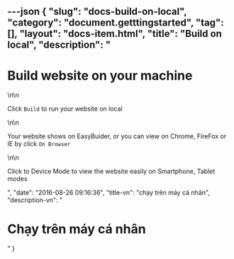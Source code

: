 ---json
{
    "slug": "docs-build-on-local",
    "category": "document.getttingstarted",
    "tag": [],
    "layout": "docs-item.html",
    "title": "Build on local",
    "description": "<h1>Build website on your machine</h1>\n\n<p>Click <code>Build</code> to run your website on local </p>\n\n<p>Your website shows on EasyBuider, or you can view on Chrome, FireFox or IE by click <code>On Browser</code> </p>\n\n<p>Click to Device Mode to view the website easily on Smartphone, Tablet modes</p>",
    "date": "2016-08-26 09:16:36",
    "title-vn": "chạy trên máy cá nhân",
    "description-vn": "<h1>Chạy trên máy cá nhân</h1>"
}
---
